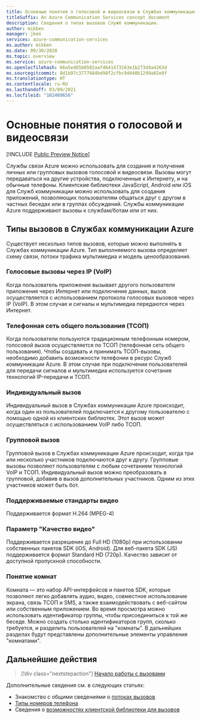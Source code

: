 ```yaml
---
title: Основные понятия о голосовой и видеосвязи в Службах коммуникации Azure
titleSuffix: An Azure Communication Services concept document
description: Сведения о типах вызовов Служб коммуникации.
author: mikben
manager: jken
services: azure-communication-services
ms.author: mikben
ms.date: 09/30/2020
ms.topic: overview
ms.service: azure-communication-services
ms.openlocfilehash: 66a5ed65b0582aafd641473163e1b273d4a4263d
ms.sourcegitcommit: 8d1b97c3777684bd98f2cfbc9d440b1299a02e8f
ms.translationtype: HT
ms.contentlocale: ru-RU
ms.lasthandoff: 03/09/2021
ms.locfileid: "102489656"
---
```

# <a name="voice-and-video-concepts"></a>Основные понятия о голосовой и видеосвязи

[!INCLUDE [Public Preview Notice](../../includes/public-preview-include.md)]


Службы связи Azure можно использовать для создания и получения личных или групповых вызовов голосовой и видеосвязи. Вызовы могут передаваться на другие устройства, подключенные к Интернету, и на обычные телефоны. Клиентские библиотеки JavaScript, Android или iOS для Служб коммуникации можно использовать для создания приложений, позволяющих пользователям общаться друг с другом в частных беседах или в группах обсуждений. Службы коммуникации Azure поддерживают вызовы к службам/ботам или от них.

## <a name="call-types-in-azure-communication-services"></a>Типы вызовов в Службах коммуникации Azure

Существует несколько типов вызовов, которые можно выполнять в Службах коммуникации Azure. Тип выполняемого вызова определяет схему связи, потоки трафика мультимедиа и модель ценообразования.

### <a name="voice-over-ip-voip"></a>Голосовые вызовы через IP (VoIP)

Когда пользователь приложения вызывает другого пользователя приложения через Интернет или подключение данных, вызов осуществляется с использованием протокола голосовых вызовов через IP (VoIP). В этом случае и сигналы и мультимедиа передаются через Интернет.

### <a name="public-switched-telephone-network-pstn"></a>Телефонная сеть общего пользования (ТСОП)

Когда пользователи пользуются традиционным телефонным номером, голосовой вызов осуществляется по ТСОП (телефонная сеть общего пользования). Чтобы создавать и принимать ТСОП-вызовы, необходимо добавить возможности телефонии в ресурс Служб коммуникации Azure. В этом случае при подключении пользователей для передачи сигналов и мультимедиа используется сочетание технологий IP-передачи и ТСОП.

### <a name="one-to-one-call"></a>Индивидуальный вызов

Индивидуальный вызов в Службах коммуникации Azure происходит, когда один из пользователей подключается к другому пользователю с помощью одной из клиентских библиотек. Этот вызов может осуществляться с использованием VoIP либо ТСОП.

### <a name="group-call"></a>Групповой вызов

Групповой вызов в Службах коммуникации Azure происходит, когда три или несколько участников подключаются друг к другу. Групповые вызовы позволяют пользователям с любым сочетанием технологий VoIP и ТСОП. Индивидуальный вызов можно преобразовать в групповой, добавив в вызов дополнительных участников. Одним из этих участников может быть бот.

### <a name="supported-video-standards"></a>Поддерживаемые стандарты видео
Поддерживается формат H.264 (MPEG-4)

### <a name="video-quality"></a>Параметр "Качество видео" 
Поддерживается разрешение до Full HD (1080p) при использовании собственных пакетов SDK (iOS, Android). Для веб-пакета SDK (JS) поддерживается формат Standard HD (720p). Качество зависит от доступной пропускной способности.

### <a name="rooms-concept"></a>Понятие комнат
Комната — это набор API-интерфейсов и пакетов SDK, которые позволяют легко добавлять аудио, видео, совместное использование экрана, связь ТСОП и SMS, а также взаимодействовать с веб-сайтом или собственным приложением.
Во время просмотра можно использовать идентификатор группы, чтобы присоединиться к той же беседе. Можно создать столько идентификаторов групп, сколько требуется, и разделить пользователей на "комнаты". В дальнейших разделах будут представлены дополнительные элементы управления "комнатами".

## <a name="next-steps"></a>Дальнейшие действия

> [!div class="nextstepaction"]
> [Начало работы с вызовами](../../quickstarts/voice-video-calling/getting-started-with-calling.md)

Дополнительные сведения см. в следующих статьях:
- Знакомство с общими сведениями о [потоках вызовов](../call-flows.md)
- [Типы номеров телефона](../telephony-sms/plan-solution.md)
- Сведения о [возможностях клиентской библиотеки для вызовов](../voice-video-calling/calling-sdk-features.md)
